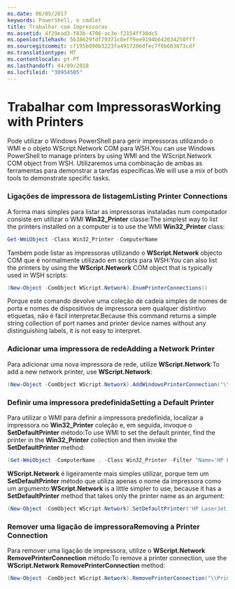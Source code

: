 ```yaml
---
ms.date: 06/05/2017
keywords: PowerShell, o cmdlet
title: Trabalhar com Impressoras
ms.assetid: 4f29ead3-f83b-4706-ac3e-f2154ff38dc5
ms.openlocfilehash: 5638629fdf79371c8eff9ee9194b642034250fff
ms.sourcegitcommit: cf195b090b3223fa4917206dfec7f0b603873cdf
ms.translationtype: MT
ms.contentlocale: pt-PT
ms.lasthandoff: 04/09/2018
ms.locfileid: "30954505"
---
```

# <a name="working-with-printers"></a><span data-ttu-id="bdcf1-103">Trabalhar com Impressoras</span><span class="sxs-lookup"><span data-stu-id="bdcf1-103">Working with Printers</span></span>

<span data-ttu-id="bdcf1-104">Pode utilizar o Windows PowerShell para gerir impressoras utilizando o WMI e o objeto WScript.Network COM para WSH.</span><span class="sxs-lookup"><span data-stu-id="bdcf1-104">You can use Windows PowerShell to manage printers by using WMI and the WScript.Network COM object from WSH.</span></span> <span data-ttu-id="bdcf1-105">Utilizaremos uma combinação de ambas as ferramentas para demonstrar a tarefas específicas.</span><span class="sxs-lookup"><span data-stu-id="bdcf1-105">We will use a mix of both tools to demonstrate specific tasks.</span></span>

### <a name="listing-printer-connections"></a><span data-ttu-id="bdcf1-106">Ligações de impressora de listagem</span><span class="sxs-lookup"><span data-stu-id="bdcf1-106">Listing Printer Connections</span></span>

<span data-ttu-id="bdcf1-107">A forma mais simples para listar as impressoras instaladas num computador consiste em utilizar o WMI **Win32_Printer** classe:</span><span class="sxs-lookup"><span data-stu-id="bdcf1-107">The simplest way to list the printers installed on a computer is to use the WMI **Win32_Printer** class:</span></span>

```powershell
Get-WmiObject -Class Win32_Printer -ComputerName
```

<span data-ttu-id="bdcf1-108">Também pode listar as impressoras utilizando o **WScript.Network** objecto COM que é normalmente utilizado em scripts para WSH:</span><span class="sxs-lookup"><span data-stu-id="bdcf1-108">You can also list the printers by using the **WScript.Network** COM object that is typically used in WSH scripts:</span></span>

```powershell
(New-Object -ComObject WScript.Network).EnumPrinterConnections()
```

<span data-ttu-id="bdcf1-109">Porque este comando devolve uma coleção de cadeia simples de nomes de porta e nomes de dispositivos de impressora sem qualquer distintivo etiquetas, não é fácil interpretar.</span><span class="sxs-lookup"><span data-stu-id="bdcf1-109">Because this command returns a simple string collection of port names and printer device names without any distinguishing labels, it is not easy to interpret.</span></span>

### <a name="adding-a-network-printer"></a><span data-ttu-id="bdcf1-110">Adicionar uma impressora de rede</span><span class="sxs-lookup"><span data-stu-id="bdcf1-110">Adding a Network Printer</span></span>

<span data-ttu-id="bdcf1-111">Para adicionar uma nova impressora de rede, utilize **WScript.Network**:</span><span class="sxs-lookup"><span data-stu-id="bdcf1-111">To add a new network printer, use **WScript.Network**:</span></span>

```powershell
(New-Object -ComObject WScript.Network).AddWindowsPrinterConnection("\\Printserver01\Xerox5")
```

### <a name="setting-a-default-printer"></a><span data-ttu-id="bdcf1-112">Definir uma impressora predefinida</span><span class="sxs-lookup"><span data-stu-id="bdcf1-112">Setting a Default Printer</span></span>

<span data-ttu-id="bdcf1-113">Para utilizar o WMI para definir a impressora predefinida, localizar a impressora no **Win32_Printer** coleção e, em seguida, invoque o **SetDefaultPrinter** método:</span><span class="sxs-lookup"><span data-stu-id="bdcf1-113">To use WMI to set the default printer, find the printer in the **Win32_Printer** collection and then invoke the **SetDefaultPrinter** method:</span></span>

```powershell
(Get-WmiObject -ComputerName . -Class Win32_Printer -Filter "Name='HP LaserJet 5Si'").SetDefaultPrinter()
```

<span data-ttu-id="bdcf1-114">**WScript.Network** é ligeiramente mais simples utilizar, porque tem um **SetDefaultPrinter** método que utiliza apenas o nome da impressora como um argumento:</span><span class="sxs-lookup"><span data-stu-id="bdcf1-114">**WScript.Network** is a little simpler to use, because it has a **SetDefaultPrinter** method that takes only the printer name as an argument:</span></span>

```powershell
(New-Object -ComObject WScript.Network).SetDefaultPrinter('HP LaserJet 5Si')
```

### <a name="removing-a-printer-connection"></a><span data-ttu-id="bdcf1-115">Remover uma ligação de impressora</span><span class="sxs-lookup"><span data-stu-id="bdcf1-115">Removing a Printer Connection</span></span>

<span data-ttu-id="bdcf1-116">Para remover uma ligação de impressora, utilize o **WScript.Network RemovePrinterConnection** método:</span><span class="sxs-lookup"><span data-stu-id="bdcf1-116">To remove a printer connection, use the **WScript.Network RemovePrinterConnection** method:</span></span>

```powershell
(New-Object -ComObject WScript.Network).RemovePrinterConnection("\\Printserver01\Xerox5")
```